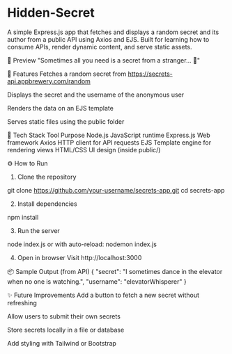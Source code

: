 # Hidden-Secret
A simple Express.js app that fetches and displays a random secret and its author from a public API using Axios and EJS. Built for learning how to consume APIs, render dynamic content, and serve static assets.


📸 Preview
"Sometimes all you need is a secret from a stranger... 🤫"



🚀 Features
Fetches a random secret from https://secrets-api.appbrewery.com/random

Displays the secret and the username of the anonymous user

Renders the data on an EJS template

Serves static files using the public folder


🧰 Tech Stack
Tool	Purpose
Node.js	JavaScript runtime
Express.js	Web framework
Axios	HTTP client for API requests
EJS	Template engine for rendering views
HTML/CSS	UI design (inside public/)



⚙️ How to Run

1. Clone the repository

git clone https://github.com/your-username/secrets-app.git
cd secrets-app

2. Install dependencies

npm install

3. Run the server

node index.js
or with auto-reload: 
nodemon index.js

4. Open in browser
Visit http://localhost:3000


📦 Sample Output (from API)
{
  "secret": "I sometimes dance in the elevator when no one is watching.",
  "username": "elevatorWhisperer"
}


✨ Future Improvements
Add a button to fetch a new secret without refreshing

Allow users to submit their own secrets

Store secrets locally in a file or database

Add styling with Tailwind or Bootstrap

